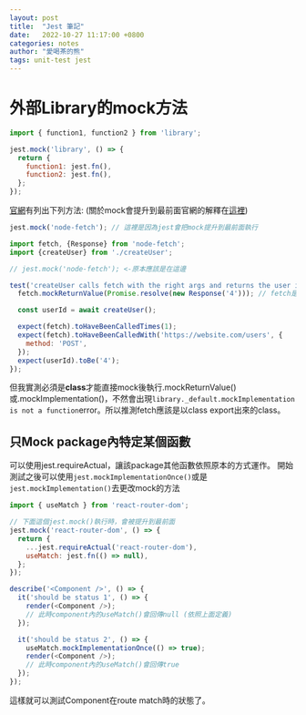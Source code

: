 ```yaml
---
layout: post
title:  "Jest 筆記"
date:   2022-10-27 11:17:00 +0800
categories: notes
author: "愛喝茶的熊"
tags: unit-test jest
---
```

# 外部Library的mock方法
```js
import { function1, function2 } from 'library';

jest.mock('library', () => {
  return {
    function1: jest.fn(),
    function2: jest.fn(),
  };
});
```

[官網](https://jestjs.io/docs/bypassing-module-mocks)有列出下列方法:
(關於mock會提升到最前面官網的解釋在[這裡](https://jestjs.io/docs/es6-class-mocks#calling-jestmock-with-the-module-factory-parameter))
```js
jest.mock('node-fetch'); // 這裡是因為jest會把mock提升到最前面執行

import fetch, {Response} from 'node-fetch';
import {createUser} from './createUser';

// jest.mock('node-fetch'); <-原本應該是在這邊

test('createUser calls fetch with the right args and returns the user id', async () => {
  fetch.mockReturnValue(Promise.resolve(new Response('4'))); // fetch是class

  const userId = await createUser();

  expect(fetch).toHaveBeenCalledTimes(1);
  expect(fetch).toHaveBeenCalledWith('https://website.com/users', {
    method: 'POST',
  });
  expect(userId).toBe('4');
});
```
但我實測必須是**class**才能直接mock後執行.mockReturnValue()或.mockImplementation()，不然會出現`library._default.mockImplementation is not a function`error。所以推測fetch應該是以class export出來的class。

## 只Mock package內特定某個函數
可以使用jest.requireActual，讓該package其他函數依照原本的方式運作。
開始測試之後可以使用`jest.mockImplementationOnce()`或是`jest.mockImplementation()`去更改mock的方法
```js
import { useMatch } from 'react-router-dom';

// 下面這個jest.mock()執行時，會被提升到最前面
jest.mock('react-router-dom', () => {
  return {
    ...jest.requireActual('react-router-dom'),
    useMatch: jest.fn(() => null),
  };
});

describe('<Component />', () => {
  it('should be status 1', () => {
    render(<Component />);
    // 此時component內的useMatch()會回傳null (依照上面定義)
  });

  it('should be status 2', () => {
    useMatch.mockImplementationOnce(() => true);
    render(<Component />);
    // 此時component內的useMatch()會回傳true
  });
});
```
這樣就可以測試Component在route match時的狀態了。